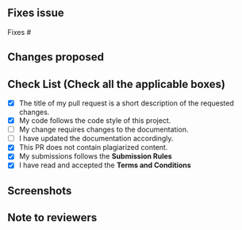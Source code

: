 ## Fixes issue

<!-- If your PR fixes an open issue, use `Fixes #ISSUE_NUMBER` to link your PR with the issue. -->

Fixes #

## Changes proposed

<!-- List all the proposed changes in your PR -->

## Check List (Check all the applicable boxes)

- [x] The title of my pull request is a short description of the requested changes.
- [x] My code follows the code style of this project.
- [ ] My change requires changes to the documentation.
- [ ] I have updated the documentation accordingly.
- [x] This PR does not contain plagiarized content.
- [x] My submissions follows the **Submission Rules**
- [x] I have read and accepted the **Terms and Conditions**

## Screenshots

<!-- Add all the screenshots which support your changes -->

## Note to reviewers

<!-- Add notes to reviewers if applicable -->

